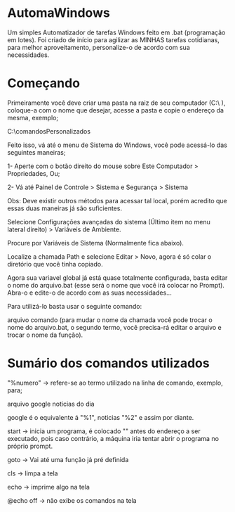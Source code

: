 # AutomaWindows
Um simples Automatizador de tarefas Windows feito em .bat (programação em lotes).
Foi criado de início para agilizar as MINHAS tarefas cotidianas, para melhor aproveitamento, personalize-o de acordo com sua necessidades.

# Começando
Primeiramente você deve criar uma pasta na raiz de seu computador (C:\ ), coloque-a com o nome que desejar, acesse a pasta e copie o endereço da mesma, exemplo;

C:\comandosPersonalizados

Feito isso, vá até o menu de Sistema do Windows, você pode acessá-lo das seguintes maneiras;

1- Aperte com o botão direito do mouse sobre Este Computador > Propriedades, Ou;

2- Vá até Painel de Controle > Sistema e Segurança > Sistema

Obs: Deve existir outros métodos para acessar tal local, porém acredito que essas duas maneiras já são suficientes.

Selecione Configurações avançadas do sistema (Último item no menu lateral direito) > Variáveis de Ambiente.

Procure por Variáveis de Sistema (Normalmente fica abaixo).

Localize a chamada Path e selecione Editar > Novo, agora é só colar o diretório que você tinha copiado.

Agora sua variavel global já está quase totalmente configurada, basta editar o nome do arquivo.bat (esse será o nome que você irá colocar no Prompt). Abra-o e edite-o de acordo com as suas necessidades...

Para utilizá-lo basta usar o seguinte comando:

arquivo comando (para mudar o nome da chamada você pode trocar o nome do arquivo.bat, o segundo termo, você precisa-rá editar o arquivo e trocar o nome da função).

# Sumário dos comandos utilizados

"%numero" -> refere-se ao termo utilizado na linha de comando, exemplo, para;

arquivo google noticias do dia 

google é o equivalente á "%1", noticias "%2" e assim por diante.

start -> inicia um programa, é colocado "" antes do endereço a ser executado, pois caso contrário, a máquina iria tentar abrir o programa no próprio prompt.

goto -> Vai até uma função já pré definida

cls -> limpa a tela

echo -> imprime algo na tela

@echo off -> não exibe os comandos na tela
